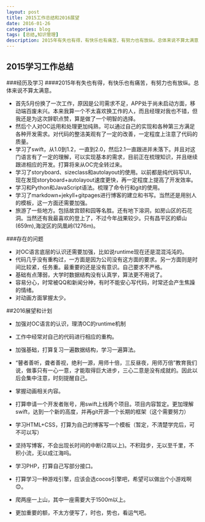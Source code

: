 ```yaml
---
layout: post
title: 2015工作总结和2016展望
date: 2016-01-26
categories: blog
tags: [总结,知识管理]
description: 2015年有失也有得，有快乐也有痛苦，有努力也有放纵。总体来说不算太满意
---
```



## 2015学习工作总结

###经历及学习
####2015年有失也有得，有快乐也有痛苦，有努力也有放纵。总体来说不算太满意。
+ 首先5月份换了一次工作，原因是公司需求不足，APP处于尚未启动方面，移动端百废未兴。本来我算一个不太喜欢换工作的人，而且经理对我也不错，但我还是为这次辞职点赞，算是做了一个明智的选择。
+ 然后个人对OC运用和处理更加纯熟，可以通过自己的实现和各种第三方满足各种开发需求。对代码的整洁美观有了一定的改善，一定程度上注意了代码的质量。
+ 学习了swift，从1.0到1.2，一直到2.0，然后2.1一直跟进并未落下。并且对这门语言有了一定的理解，可以实现基本的需求，目前正在梳理知识，并且继续跟进相应的开发。打算将来从OC完全转过来。
+ 学习了storyboard、sizeclass和autolayout的使用。以前都是纯代码写UI，现在发现storyboard+autolayout速度更快，再一定程度上提高了开发效率。
+ 学习和Python和JavaScript语法。梳理了命令行和git的使用。
+ 学习了markdown+jekyll+gitpages进行博客的建立和书写。当然还是用别人的模板，这一方面还需要加强。
+ 旅游了一些地方。包括故宫颐和园等名胜。还有地下溶洞，如房山区的石花洞。当然还有我最喜欢的登上了，不过今年战果较少。只有昌平区的蟒山(659m),海淀区的凤凰岭(1276m)。

###存在的问题
+ 对OC语言底层的认识还需要加强，比如说runtime现在还是混混沌沌的。
+ 代码几乎没有重构过，一方面是因为公司没有这方面的要求。另一方面则是时间比较紧，任务重。最重要的还是没有意识。自己要求不严格。
+ 基础有点薄弱，大学时数据结构没有认真学，算法更不用说了。
+ 容易分心，时常被QQ和新闻分神，有时不能安心写代码，时常还会产生焦躁的情绪。
+ 对动画方面掌握太少。

##2016展望和计划

+ 加强对OC语言的认识，理清OC的runtime机制
+ 工作中经常对自己的代码进行相应的重构。
+ 加强基础，打算复习一遍数据结构，学习一遍算法。
+ “瞽者善听，聋者善视，绝利一源，用师十倍，三反昼夜，用师万倍”教育我们说，做事只有一心一意，才能取得巨大进步，三心二意是没有成就的。因此以后会集中注意，时刻提醒自己。
+ 掌握动画相关内容。
+ 打算申请一个开发者账号，用swift上线两个项目。项目内容暂定。更加理解swift，达到一个新的高度，并再git开源一个长期的框架（这个需要努力）
+ 学习HTML+CSS，打算为自己的博客写一个模板（暂定，不清楚学完后，可不可以写）
+ 坚持写博客，不会出现长时间的中断(2周以上)。不积跬步，无以至千里，不积小流，无以成江海吗。

+ 学习PHP，打算自己写部分接口。
+ 打算学习一种游戏引擎，应该会选cocos引擎吧，希望可以做出个小游戏啊😊。
+ 爬两座一上山，其中一座需要大于1500m以上。
+ 更加重要的额，不太方便写了，时也，势也，看运气吧。




